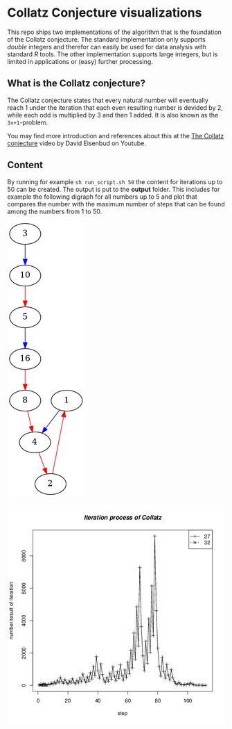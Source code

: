 # Collatz Conjecture visualizations

This repo ships two implementations of the algorithm that is the foundation of the Collatz conjecture. The standard implementation only supports _double_ integers and therefor can easily be used for data analysis with standard _R_ tools. The other implementation supports large integers, but is limited in applications or (easy) further processing. 

## What is the Collatz conjecture?
The Collatz conjecture states that every natural number will eventually reach 1 under the iteration that each even resulting number is devided by 2, while each odd is multiplied by 3 and then 1 added.
It is also known as the `3x+1`-problem.

You may find more introduction and references about this at the [The Collatz conjecture](http://www.youtube.com/watch?v=5mFpVDpKX70) video by David Eisenbud on Youtube.

## Content
By running for example
`sh run_script.sh 50`
the content for iterations up to 50 can be created. The output is put to the **output** folder. This includes for example the following digraph for all numbers up to 5 and plot that compares the number with the maximum number of steps that can be found among the numbers from 1 to 50.


![alt text](https://raw.githubusercontent.com/tobijahu/collatz/master/output/collatz-tree-5.png "Digraph/tree of all iteration steps for numbers from 1 to 5")

![alt text](https://raw.githubusercontent.com/tobijahu/collatz/master/output/iteration-steps-comparison-50.png "Fast vs slow converging series of algorithm steps")
